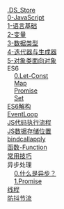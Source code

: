 [.DS_Store](./.DS_Store)  
[0-JavaScript](./0-JavaScript.md)  
[1-语言基础](./1-语言基础.md)  
[2-变量](./2-变量.md)  
[3-数据类型](./3-数据类型.md)  
[4-迭代器与生成器](./4-迭代器与生成器.md)  
[5-对象类面向对象](./5-对象类面向对象.md)  
ES6  
&nbsp;&nbsp;&nbsp;&nbsp;[0.Let-Const](./ES6/0.Let-Const.md)  
&nbsp;&nbsp;&nbsp;&nbsp;[Map](./ES6/Map.md)  
&nbsp;&nbsp;&nbsp;&nbsp;[Promise](./ES6/Promise.md)  
&nbsp;&nbsp;&nbsp;&nbsp;[Set](./ES6/Set.md)  
[ES6解构](./ES6解构.md)  
[EventLoop](./EventLoop.md)  
[JS代码执行流程](./JS代码执行流程.md)  
[JS数据存储位置](./JS数据存储位置.md)  
[bindcallapply](./bindcallapply.md)  
[函数-Function](./函数-Function.md)  
[常用技巧](./常用技巧.md)  
异步处理  
&nbsp;&nbsp;&nbsp;&nbsp;[0.什么是异步？](./异步处理/0.什么是异步？.md)  
&nbsp;&nbsp;&nbsp;&nbsp;[1.Promise](./异步处理/1.Promise.md)  
[线程](./线程.md)  
[防抖节流](./防抖节流.md)